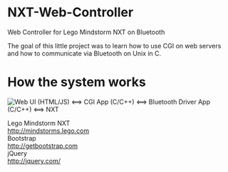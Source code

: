NXT-Web-Controller
==================

Web Controller for Lego Mindstorm NXT on Bluetooth

The goal of this little project was to learn how to use CGI on web servers and how to communicate via Bluetooth on Unix in C.

How the system works
====================

![Web UI (HTML/JS) <==> CGI App (C/C++) <==> Bluetooth Driver App (C/C++) <==> NXT](https://raw.github.com/Anozer/NXT-Web-Controller/master/docs/sch%C3%A9mas.png)

Lego Mindstorm NXT  
http://mindstorms.lego.com  
Bootstrap  
http://getbootstrap.com  
jQuery  
http://jquery.com/
